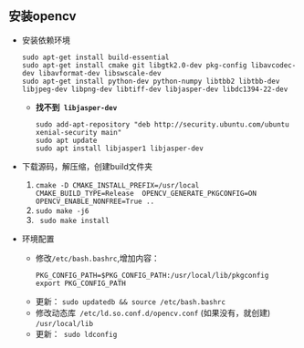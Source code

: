 ## 安装opencv

+ 安装依赖环境
    ```
    sudo apt-get install build-essential
    sudo apt-get install cmake git libgtk2.0-dev pkg-config libavcodec-dev libavformat-dev libswscale-dev 
    sudo apt-get install python-dev python-numpy libtbb2 libtbb-dev libjpeg-dev libpng-dev libtiff-dev libjasper-dev libdc1394-22-dev
    ```
  + **找不到` libjasper-dev`**
    ```
    sudo add-apt-repository "deb http://security.ubuntu.com/ubuntu xenial-security main"
    sudo apt update
    sudo apt install libjasper1 libjasper-dev
    ```

+ 下载源码，解压缩，创建build文件夹
    1. ` cmake -D CMAKE_INSTALL_PREFIX=/usr/local CMAKE_BUILD_TYPE=Release  OPENCV_GENERATE_PKGCONFIG=ON  OPENCV_ENABLE_NONFREE=True .. `
    2. ` sudo make -j6 `
    3. ` sudo make install`

+ 环境配置
  + 修改`/etc/bash.bashrc`,增加内容：
    ```
    PKG_CONFIG_PATH=$PKG_CONFIG_PATH:/usr/local/lib/pkgconfig
    export PKG_CONFIG_PATH
    ```
  + 更新： ` sudo updatedb && source /etc/bash.bashrc `
  + 修改动态库` /etc/ld.so.conf.d/opencv.conf` (如果没有，就创建)
    `/usr/local/lib`
  + 更新：` sudo ldconfig` 